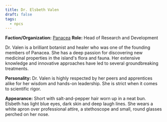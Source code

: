 ```yaml
---
title: Dr. Elsbeth Valen
draft: false
tags:
  - npcs
---
```

**Faction/Organization:** [Panacea](panacea)
**Role:** Head of Research and Development

Dr. Valen is a brilliant botanist and healer who was one of the founding members of Panacea. She has a deep passion for discovering new medicinal properties in the island's flora and fauna. Her extensive knowledge and innovative approaches have led to several groundbreaking treatments.

**Personality:** Dr. Valen is highly respected by her peers and apprentices alike for her wisdom and hands-on leadership. She is strict when it comes to scientific rigor.

**Appearance:** Short with salt-and-pepper hair worn up in a neat bun. Elsbeth has light blue eyes, dark skin and deep laugh lines. She wears a white apron over professional attire, a stethoscope and small, round glasses perched on her nose.